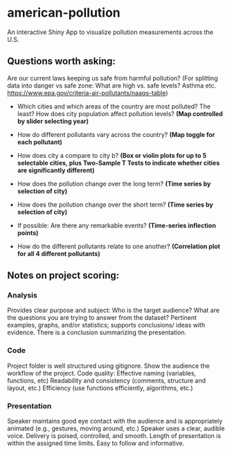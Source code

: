 # american-pollution
An interactive Shiny App to visualize pollution measurements across the U.S. 

## Questions worth asking:

Are our current laws keeping us safe from harmful pollution? (For splitting data into danger vs safe zone: What are high vs. safe levels? Asthma etc. https://www.epa.gov/criteria-air-pollutants/naaqs-table)

- Which cities and which areas of the country are most polluted? The least? How does city population affect pollution levels?
**(Map controlled by slider selecting year)**

- How do different pollutants vary across the country?
**(Map toggle for each pollutant)**

- How does city a compare to city b?
**(Box or violin plots for up to 5 selectable cities, plus Two-Sample T Tests to indicate whether cities are significantly different)**

- How does the pollution change over the long term?
**(Time series by selection of city)**

- How does the pollution change over the short term?
**(Time series by selection of city)**

- If possible: Are there any remarkable events?
**(Time-series inflection points)**

- How do the different pollutants relate to one another?
**(Correlation plot for all 4 different pollutants)**

## Notes on project scoring:

### Analysis

Provides clear purpose and subject: Who is the target audience? What are the questions you are trying to answer from the dataset?
Pertinent examples, graphs, and/or statistics; supports conclusions/ ideas with evidence.
There is a conclusion summarizing the presentation.

### Code
Project folder is well structured using gitignore.
Show the audience the workflow of the project.
Code quality: Effective naming (variables, functions, etc) Readability and consistency (comments, structure and layout, etc.) Efficiency (use functions efficiently, algorithms, etc.)

### Presentation
Speaker maintains good eye contact with the audience and is appropriately animated (e.g., gestures, moving around, etc.)
Speaker uses a clear, audible voice. Delivery is poised, controlled, and smooth.
Length of presentation is within the assigned time limits.
Easy to follow and informative.